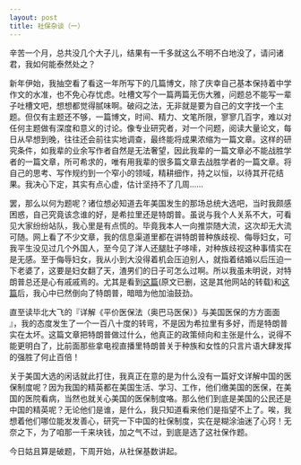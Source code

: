 ```yaml
---
layout: post
title: 社保杂谈（一）
---
```


辛苦一个月，总共没几个大子儿，结果有一千多就这么不明不白地没了，请问诸君，我如何能泰然处之？

<!--excerpt-->

新年伊始，我抽空看了看这一年所写下的几篇博文，除了庆幸自己基本保持着中学作文的水准，也不免心存忧虑。吐槽文写个一篇两篇无伤大雅，问题总不能写一辈子吐槽文吧，想想都觉得腻味啊。破闷之法，无非就是要为自己的文字找一个主题。但仅有主题还不够，一篇博文，时间、精力、文笔所限，寥寥几百字，难以对任何主题做有深度和意义的讨论。像专业研究者，对一个问题，阅读大量论文，每日从早想到晚，往往还会前往实地调查，最终能将成果浓缩为一篇文章。这样的研究条件，如我辈的业余写作者自然是无法奢望，因此我辈的一篇文章必不能战胜学者的一篇文章，所可希求的，唯有用我辈的很多篇文章去战胜学者的一篇文章。将自己的思考、写作规约到一个窄小的领域，精耕细作，持之以恒，以待其开花结果。我决心下定，其实有点心虚，估计坚持不了几周……

罢，那么以何为题呢？诸位想必知道去年美国发生的那场总统大选吧，当时我颇感困惑，自己究竟该念谁的好，是希拉里还是特朗普。虽说与我个人关系不大，可看见大家纷纷站队，我心里是有点慌的。毕竟我本人一向推崇随大流，这次却无大流可随。网上看了不少文章，我的信息渠道里都在讲特朗普种族歧视、侮辱妇女，可我平生没见过几个外国人，至今见了洋人还腿肚子哆嗦，对种族歧视这种事情实在是无感。至于侮辱妇女，我从小到大没得着机会压迫别人，就指着结婚以后压迫一下老婆了，这要是妇女翻了天，渣男们的日子可怎么过啊。所以我虽未明说，对特朗普总还是心有戚戚焉的。尤其是看到[这篇](http://www.gjczz.com/p/xUsb79RL/wang-yin-mei-guo-de-xin-zong-tong/)(原文已删，这是其他网站的转载)和[这篇](http://chuansong.me/n/1082775951445)后，我心中已然倒向了特朗普，暗暗为他加油鼓劲。

直至读毕北大飞的『详解《平价医保法（奥巴马医保）》与美国医保的方方面面 』，我的态度发生了一个一百八十度的转弯，不是因为希拉里有多好，而是特朗普实在太坏。这篇文章把特朗普做过什么，他真正的政策倾向和主张是什么，说得不能更明白了，比前面那些拿电视直播里特朗普关于种族和女性的只言片语大肆发挥的强胜了何止百倍！

关于美国大选的闲话就此打住，我真正在意的是为什么没有一篇好文详解中国的医保制度呢？因为我国的精英都在美国生活、学习、工作，他们缴美国的医保，在美国的医院看病，当然也就关心美国的医保制度咯。那么他们到底是美国的公民还是中国的精英呢？无论他们是谁，是什么，我只知道看来他们是指望不上了。唉，我想着他们哪位能发发善心，研究一下中国的社保制度，实在是糊涂油迷了心窍！无奈之下，为了咱那一千来块钱，加之气不过，到底是选了这社保作题。

今日姑且算是破题，下周开始，从社保基数讲起。